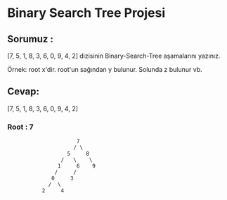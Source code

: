 # Binary Search Tree Projesi

## Sorumuz :
[7, 5, 1, 8, 3, 6, 0, 9, 4, 2] dizisinin Binary-Search-Tree aşamalarını yazınız.

Örnek: root x'dir. root'un sağından y bulunur. Solunda z bulunur vb.

## Cevap:
[7, 5, 1, 8, 3, 6, 0, 9, 4, 2]
### Root :  7

                          7
                         / \
                       5     8 
                     /   \    \
                    1     6    9
                   /     /
                  0     3
                 /  \
               2     4 
